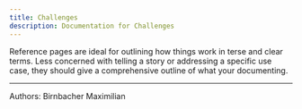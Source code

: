 ```yaml
---
title: Challenges
description: Documentation for Challenges
---
```


Reference pages are ideal for outlining how things work in terse and clear terms.
Less concerned with telling a story or addressing a specific use case, they should give a comprehensive outline of what your documenting.

___

Authors: Birnbacher Maximilian